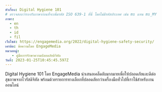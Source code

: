```yaml
---
หัวเรื่อง: Digital Hygiene 101
# ตรวจสอบว่ารองรับภาษาก่อนที่จะเพิ่มรหัส ISO 639-1 ที่นี่ โดยไม่มีรหัสประเทศ เช่น ms แทน ms_MY
ภาษา:
  - en
  - th
  - id
  - fil
เว็บไซต์: https://engagemedia.org/2022/digital-hygiene-safety-security/
เครดิต: ข้อความโดย EngageMedia
หมวดหมู่:
   - คู่มือการรักษาความปลอดภัยดิจิทัล
วันที่: 2023-01-25T10:45:45.597Z
---
```

Digital Hygiene 101 โดย EngageMedia นำเสนอเคล็ดลับมากมายเพื่อให้ปลอดภัยและดีต่อสุขภาพจากไวรัสดิจิทัล พร้อมด้วยรายการทางเลือกที่ปลอดภัยกว่าเครื่องมือทั่วไปที่เราใช้สำหรับงานออนไลน์